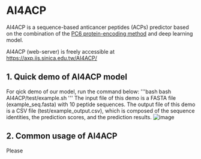 # AI4ACP
AI4ACP is a sequence-based anticancer peptides (ACPs) predictor based on the combination of the [PC6 protein-encoding method](https://github.com/LinTzuTang/PC6-protein-encoding-method "link") and deep learning model.

AI4ACP (web-server) is freely accessible at <https://axp.iis.sinica.edu.tw/AI4ACP/>

## 1. Quick demo of AI4ACP model
For qick demo of our model, run the command below:
'''bash
bash AI4ACP/test/example.sh
'''
  The input file of this demo is a FASTA file (example_seq.fasta) with 10 peptide sequences.
  The output file of this demo is a CSV file (test/example_output.csv), which is composed of the sequence identities, the prediction scores, and the prediction results.
  ![image](https://user-images.githubusercontent.com/68101604/133355366-4e12b041-30b2-499e-822a-05987f9c7eee.png)
  

## 2. Common usage of AI4ACP
Please 
